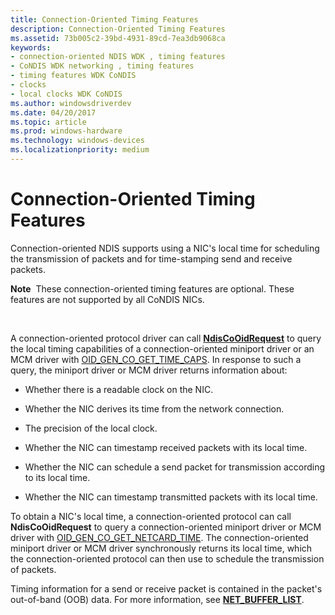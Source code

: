 ```yaml
---
title: Connection-Oriented Timing Features
description: Connection-Oriented Timing Features
ms.assetid: 73b005c2-39bd-4931-89cd-7ea3db9068ca
keywords:
- connection-oriented NDIS WDK , timing features
- CoNDIS WDK networking , timing features
- timing features WDK CoNDIS
- clocks
- local clocks WDK CoNDIS
ms.author: windowsdriverdev
ms.date: 04/20/2017
ms.topic: article
ms.prod: windows-hardware
ms.technology: windows-devices
ms.localizationpriority: medium
---
```


# Connection-Oriented Timing Features





Connection-oriented NDIS supports using a NIC's local time for scheduling the transmission of packets and for time-stamping send and receive packets.

**Note**  These connection-oriented timing features are optional. These features are not supported by all CoNDIS NICs.

 

A connection-oriented protocol driver can call [**NdisCoOidRequest**](https://msdn.microsoft.com/library/windows/hardware/ff561711) to query the local timing capabilities of a connection-oriented miniport driver or an MCM driver with [OID\_GEN\_CO\_GET\_TIME\_CAPS](https://msdn.microsoft.com/library/windows/hardware/ff569451). In response to such a query, the miniport driver or MCM driver returns information about:

-   Whether there is a readable clock on the NIC.

-   Whether the NIC derives its time from the network connection.

-   The precision of the local clock.

-   Whether the NIC can timestamp received packets with its local time.

-   Whether the NIC can schedule a send packet for transmission according to its local time.

-   Whether the NIC can timestamp transmitted packets with its local time.

To obtain a NIC's local time, a connection-oriented protocol can call **NdisCoOidRequest** to query a connection-oriented miniport driver or MCM driver with [OID\_GEN\_CO\_GET\_NETCARD\_TIME](https://msdn.microsoft.com/library/windows/hardware/ff569450). The connection-oriented miniport driver or MCM driver synchronously returns its local time, which the connection-oriented protocol can then use to schedule the transmission of packets.

Timing information for a send or receive packet is contained in the packet's out-of-band (OOB) data. For more information, see [**NET\_BUFFER\_LIST**](https://msdn.microsoft.com/library/windows/hardware/ff568388).

 

 





